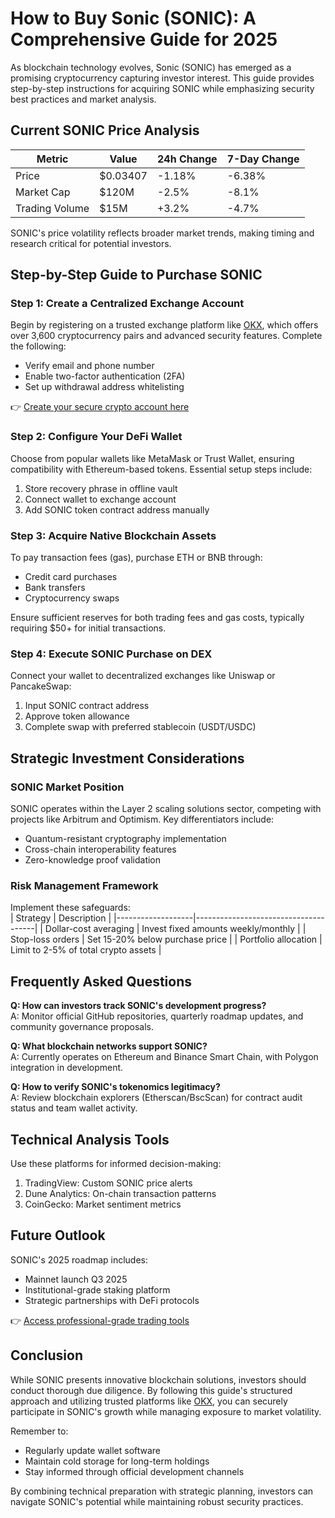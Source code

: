 # How to Buy Sonic (SONIC): A Comprehensive Guide for 2025

As blockchain technology evolves, Sonic (SONIC) has emerged as a promising cryptocurrency capturing investor interest. This guide provides step-by-step instructions for acquiring SONIC while emphasizing security best practices and market analysis.

## Current SONIC Price Analysis

| Metric          | Value       | 24h Change | 7-Day Change |
|-----------------|-------------|------------|--------------|
| Price           | $0.03407    | -1.18%     | -6.38%       |
| Market Cap      | $120M       | -2.5%      | -8.1%        |
| Trading Volume  | $15M        | +3.2%      | -4.7%        |

SONIC's price volatility reflects broader market trends, making timing and research critical for potential investors.

## Step-by-Step Guide to Purchase SONIC

### Step 1: Create a Centralized Exchange Account  
Begin by registering on a trusted exchange platform like [OKX](https://bit.ly/okx-bonus), which offers over 3,600 cryptocurrency pairs and advanced security features. Complete the following:  
- Verify email and phone number  
- Enable two-factor authentication (2FA)  
- Set up withdrawal address whitelisting  

👉 [Create your secure crypto account here](https://bit.ly/okx-bonus)

### Step 2: Configure Your DeFi Wallet  
Choose from popular wallets like MetaMask or Trust Wallet, ensuring compatibility with Ethereum-based tokens. Essential setup steps include:  
1. Store recovery phrase in offline vault  
2. Connect wallet to exchange account  
3. Add SONIC token contract address manually  

### Step 3: Acquire Native Blockchain Assets  
To pay transaction fees (gas), purchase ETH or BNB through:  
- Credit card purchases  
- Bank transfers  
- Cryptocurrency swaps  

Ensure sufficient reserves for both trading fees and gas costs, typically requiring $50+ for initial transactions.

### Step 4: Execute SONIC Purchase on DEX  
Connect your wallet to decentralized exchanges like Uniswap or PancakeSwap:  
1. Input SONIC contract address  
2. Approve token allowance  
3. Complete swap with preferred stablecoin (USDT/USDC)  

## Strategic Investment Considerations

### SONIC Market Position  
SONIC operates within the Layer 2 scaling solutions sector, competing with projects like Arbitrum and Optimism. Key differentiators include:  
- Quantum-resistant cryptography implementation  
- Cross-chain interoperability features  
- Zero-knowledge proof validation  

### Risk Management Framework  
Implement these safeguards:  
| Strategy          | Description                          |
|-------------------|--------------------------------------|
| Dollar-cost averaging | Invest fixed amounts weekly/monthly |
| Stop-loss orders  | Set 15-20% below purchase price      |
| Portfolio allocation | Limit to 2-5% of total crypto assets |

## Frequently Asked Questions

**Q: How can investors track SONIC's development progress?**  
A: Monitor official GitHub repositories, quarterly roadmap updates, and community governance proposals.

**Q: What blockchain networks support SONIC?**  
A: Currently operates on Ethereum and Binance Smart Chain, with Polygon integration in development.

**Q: How to verify SONIC's tokenomics legitimacy?**  
A: Review blockchain explorers (Etherscan/BscScan) for contract audit status and team wallet activity.

## Technical Analysis Tools

Use these platforms for informed decision-making:  
1. TradingView: Custom SONIC price alerts  
2. Dune Analytics: On-chain transaction patterns  
3. CoinGecko: Market sentiment metrics  

## Future Outlook  
SONIC's 2025 roadmap includes:  
- Mainnet launch Q3 2025  
- Institutional-grade staking platform  
- Strategic partnerships with DeFi protocols  

👉 [Access professional-grade trading tools](https://bit.ly/okx-bonus)

## Conclusion  
While SONIC presents innovative blockchain solutions, investors should conduct thorough due diligence. By following this guide's structured approach and utilizing trusted platforms like [OKX](https://bit.ly/okx-bonus), you can securely participate in SONIC's growth while managing exposure to market volatility.

Remember to:  
- Regularly update wallet software  
- Maintain cold storage for long-term holdings  
- Stay informed through official development channels  

By combining technical preparation with strategic planning, investors can navigate SONIC's potential while maintaining robust security practices.